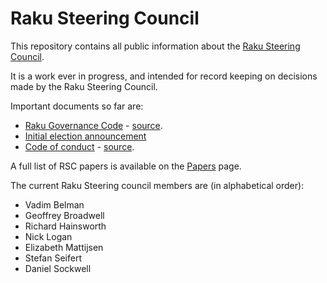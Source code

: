 # Raku Steering Council

This repository contains all public information about the [Raku Steering Council](https://raku.github.io/Raku-Steering-Council/).

It is a work ever in progress, and intended for record keeping on decisions
made by the Raku Steering Council.

Important documents so far are:

- [Raku Governance Code](papers/Raku_Steering_Council_Code) - [source](https://github.com/Raku/RSC/blob/main/papers/Raku_Steering_Council_Code.md).
- [Initial election announcement](https://github.com/Raku/RSC/blob/main/announcements/20200720.md)
- [Code of conduct](papers/Raku_Code_of_Conduct) - [source](https://github.com/Raku/Raku-Steering-Council/blob/main/papers/Raku_Code_of_Conduct.md).

A full list of RSC papers is available on the [Papers](papers) page.

The current Raku Steering council members are (in alphabetical order):

- Vadim Belman
- Geoffrey Broadwell
- Richard Hainsworth
- Nick Logan
- Elizabeth Mattijsen
- Stefan Seifert
- Daniel Sockwell
